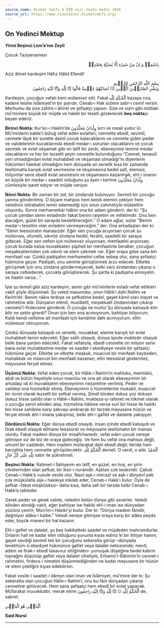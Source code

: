 ```yaml
---
source_name: Hizmet Vakfı & DİB asıl nüsha metni 2016
source_url: https://www.risaleinur.hizmetvakfi.org/
---
```

## On Yedinci Mektup
**Yirmi Beşinci Lem’a’nın Zeyli**

Çocuk Taziyenamesi

<p class="arabic" dir="rtl">بِاسْمِهٖ وَ اِنْ مِنْ شَىْءٍ اِلَّا يُسَبِّحُ بِحَمْدِهٖ</p>

Aziz âhiret kardeşim Hâfız Hâlid Efendi!

<p class="arabic" dir="rtl">بِسْمِ اللّٰهِ الرَّحْمٰنِ الرَّحٖيمِ<br/>وَبَشِّرِ الصَّابِرٖينَ الَّذٖينَ اِذَٓا اَصَابَتْهُمْ مُصٖيبَةٌ قَالُٓوا اِنَّا لِلّٰهِ وَاِنَّٓا اِلَيْهِ رَاجِعُونَ</p>

Kardeşim, çocuğun vefatı beni müteessir etti. Fakat <span class="arabic" dir="rtl">اَلْحُكْمُ لِلّٰهِ</span> kazaya rıza, kadere teslim İslâmiyet’in bir şiarıdır. Cenab-ı Hak sizlere sabr-ı cemil versin. Merhumu da size zahîre-i âhiret ve şefaatçi yapsın. Size ve sizin gibi müttaki mü’minlere büyük bir müjde ve hakiki bir teselli gösterecek **beş nokta**yı beyan ederiz:

**Birinci Nokta:** Kur’an-ı Hakîm’de <span class="arabic" dir="rtl">وِلْدَانٌ مُخَلَّدُونَ</span> sırrı ve meali şudur ki: Mü’minlerin kable’l-büluğ vefat eden evlatları; cennette ebedî, sevimli, cennete lâyık bir surette daimî çocuk kalacaklarını ve cennete giden peder ve validelerinin kucaklarında ebedî medar-ı sürurları olacaklarını ve çocuk sevmek ve evlat okşamak gibi en latîf bir zevki, ebeveynine temine medar olacaklarını ve her bir lezzetli şeyin cennette bulunduğunu “Cennet, tenasül yeri olmadığından evlat muhabbeti ve okşaması olmadığı”nı diyenlerin hükümleri hakikat olmadığını hem dünyada on senelik kısa bir zamanda teellümatla karışık evlat sevmesine ve okşamasına bedel safi, elemsiz, milyonlar sene ebedî evlat sevmesini ve okşamasını kazanmak, ehl-i imanın en büyük bir medar-ı saadeti olduğunu şu âyet-i kerîme <span class="arabic" dir="rtl">وِلْدَانٌ مُخَلَّدُونَ</span> cümlesiyle işaret ediyor ve müjde veriyor.

**İkinci Nokta:** Bir zaman bir zat, bir zindanda bulunuyor. Sevimli bir çocuğu yanına gönderilmiş. O bîçare mahpus hem kendi elemini çekiyor hem veledinin istirahatini temin edemediği için onun zahmetiyle müteellim oluyordu. Sonra merhametkâr hâkim ona bir adam gönderir, der ki: “Şu çocuk çendan senin evladındır fakat benim raiyetim ve milletimdir. Onu ben alacağım, güzel bir sarayda beslettireceğim.” O adam ağlar, sızlar “Benim medar-ı tesellim olan evladımı vermeyeceğim.” der. Ona arkadaşları der ki: “Senin teessüratın manasızdır. Eğer sen çocuğa acıyorsan çocuk şu mülevves, ufunetli, sıkıntılı zindana bedel; ferahlı, saadetli bir saraya gidecek. Eğer sen nefsin için müteessir oluyorsan, menfaatini arıyorsan; çocuk burada kalsa muvakkaten şüpheli bir menfaatinle beraber, çocuğun meşakkatlerinden çok sıkıntı ve elem çekmek var. Eğer oraya gitse sana bin menfaati var. Çünkü padişahın merhametini celbe sebep olur, sana şefaatçi hükmüne geçer. Padişah, onu seninle görüştürmek arzu edecek. Elbette görüşmek için onu zindana göndermeyecek, belki seni zindandan çıkarıp o saraya celbedecek, çocukla görüştürecek. Şu şartla ki padişaha emniyetin ve itaatin varsa…”

İşte şu temsil gibi aziz kardeşim, senin gibi mü’minlerin evladı vefat ettikleri vakit şöyle düşünmeli: Şu veled masumdur, onun Hâlık’ı dahi Rahîm ve Kerîm’dir. Benim nâkıs terbiye ve şefkatime bedel, gayet kâmil olan inayet ve rahmetine aldı. Dünyanın elemli, musibetli, meşakkatli zindanından çıkarıp cennetü’l-firdevsine gönderdi. O çocuğa ne mutlu! Şu dünyada kalsaydı kim bilir ne şekle girerdi? Onun için ben ona acımıyorum, bahtiyar biliyorum. Kaldı kendi nefsime ait menfaati için kendime dahi acımıyorum, elîm müteessir olmuyorum.

Çünkü dünyada kalsaydı on senelik, muvakkat, elemle karışık bir evlat muhabbeti temin edecekti. Eğer salih olsaydı, dünya işinde muktedir olsaydı belki bana yardım edecekti. Fakat vefatıyla, ebedî cennette on milyon sene bana evlat muhabbetine medar ve saadet-i ebediyeye vesile bir şefaatçi hükmüne geçer. Elbette ve elbette meşkuk, muaccel bir menfaati kaybeden, muhakkak ve müeccel bin menfaati kazanan; elîm teessürat göstermez, meyusane feryat etmez.

**Üçüncü Nokta:** Vefat eden çocuk, bir Hâlık-ı Rahîm’in mahluku, memlûkü, abdi ve bütün heyetiyle onun masnûu ve ona ait olarak ebeveyninin bir arkadaşı idi ki muvakkaten ebeveyninin nezaretine verilmiş. Peder ve valideyi ona hizmetkâr etmiş. Ebeveyninin o hizmetlerine mukabil, muaccel bir ücret olarak lezzetli bir şefkat vermiş. Şimdi binden dokuz yüz doksan dokuz hisse sahibi olan o Hâlık-ı Rahîm, mukteza-yı rahmet ve hikmet olarak o çocuğu senin elinden alsa, hizmetine hâtime verse surî bir hisse ile hakiki bin hisse sahibine karşı şekvayı andıracak bir tarzda meyusane hüzün ve feryat etmek ehl-i imana yakışmaz, belki ehl-i gaflet ve dalalete yakışıyor.

**Dördüncü Nokta:** Eğer dünya ebedî olsaydı, insan içinde ebedî kalsaydı ve firak ebedî olsaydı elîmane teessürat ve meyusane teellümatın bir manası olurdu. Fakat madem dünya bir misafirhanedir, vefat eden çocuk nereye gitmişse siz de biz de oraya gideceğiz. Ve hem bu vefat ona mahsus değil, umumî bir caddedir. Hem madem müfarakat dahi ebedî değil; ileride hem berzahta hem cennette görüşülecektir. <span class="arabic" dir="rtl">اَلْحُكْمُ لِلّٰهِ</span> demeli. O verdi, o aldı. <span class="arabic" dir="rtl">اَلْحَمْدُ لِلّٰهِ عَلٰى كُلِّ حَالٍ</span>‌ sabır ile şükretmeli.

**Beşinci Nokta:** Rahmet-i İlahiyenin en latîf, en güzel, en hoş, en şirin cilvelerinden olan şefkat; bir iksir-i nuranidir. Aşktan çok keskindir. Çabuk Cenab-ı Hakk’a vusule vesile olur. Nasıl aşk-ı mecazî ve aşk-ı dünyevî pek çok müşkülatla aşk-ı hakikiye inkılab eder, Cenab-ı Hakk’ı bulur. Öyle de şefkat –fakat müşkülatsız– daha kısa, daha safi bir tarzda kalbi Cenab-ı Hakk’a rabteder.

Gerek peder ve gerek valide, veledini bütün dünya gibi severler. Veledi elinden alındığı vakit, eğer bahtiyar ise hakiki ehl-i iman ise dünyadan yüzünü çevirir, Mün’im-i Hakiki’yi bulur. Der ki: “Dünya madem fânidir, değmiyor alâka-i kalbe.” Veledi nereye gitmişse oraya karşı bir alâka peyda eder, büyük manevî bir hal kazanır.

Ehl-i gaflet ve dalalet, şu beş hakikatteki saadet ve müjdeden mahrumdurlar. Onların hali ne kadar elîm olduğunu şununla kıyas ediniz ki bir ihtiyar hanım, gayet sevdiği sevimli tek bir çocuğunu sekeratta görüp –dünyada tevehhüm-ü ebediyet hükmünce gaflet veya dalalet neticesinde; mevti, adem ve firak-ı ebedî tasavvur ettiğinden– yumuşak döşeğine bedel kabrin toprağını düşünüp gaflet veya dalalet cihetiyle, Erhamü’r-Râhimîn’in cennet-i rahmetini, firdevs-i nimetini düşünmediğinden ne kadar meyusane bir hüzün ve elem çektiğini kıyas edebilirsin.

Fakat vesile-i saadet-i dâreyn olan iman ve İslâmiyet, mü’mine der ki: Şu sekeratta olan çocuğun Hâlık-ı Rahîm’i, onu bu fâni dünyadan çıkarıp cennetine götürecek. Hem sana şefaatçi hem ebedî bir evlat yapacak. Müfarakat muvakkattır, merak etme <span class="arabic" dir="rtl">اَلْحُكْمُ لِلّٰهِ ۞ اِنَّا لِلّٰهِ وَاِنَّٓا اِلَيْهِ رَاجِعُونَ</span> de, sabret.

<span class="arabic" dir="rtl">اَلْبَاقٖى هُوَ الْبَاقٖى</span>

**Said Nursî**

***

